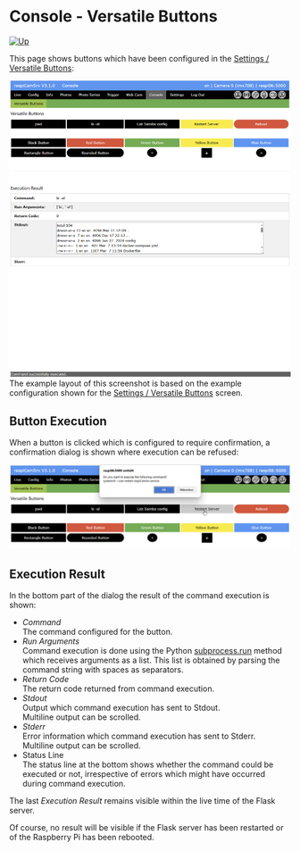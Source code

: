 # Console - Versatile Buttons

[![Up](img/goup.gif)](./UserGuide.md)

This page shows buttons which have been configured in the [Settings / Versatile Buttons](./SettingsVButtons.md):

![vButtons](./img/Console_VButtons.jpg)
The example layout of this screenshot is based on the example configuration shown for the [Settings / Versatile Buttons](./SettingsVButtons.md) screen.

## Button Execution

When a button is clicked which is configured to require confirmation, a confirmation dialog is shown where execution can be refused:

![vButtonConfirm](./img/Console_VButtons_conf.jpg)

## Execution Result

In the bottom part of the dialog the result of the command execution is shown:

- *Command*<br>The command configured for the button.
- *Run Arguments*<br>Command execution is done using the Python [subprocess.run](https://docs.python.org/3/library/subprocess.html) method which receives arguments as a list. This list is obtained by parsing the command string with spaces as separators.
- *Return Code*<br>The return code returned from command execution.
- *Stdout*<br>Output which command execution has sent to Stdout.<br>Multiline output can be scrolled.
- *Stderr*<br>Error information which command execution has sent to Stderr.<br>Multiline output can be scrolled.
- Status Line<br>The status line at the bottom shows whether the command could be executed or not, irrespective of errors which might have occurred during command execution.

The last *Execution Result* remains visible within the live time of the Flask server.

Of course, no result will be visible if the Flask server has been restarted or of the Raspberry Pi has been rebooted.